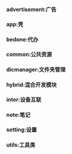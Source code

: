#### advertisement:广告
#### app:壳
#### bedone:代办
#### common:公共资源
#### dicmanager:文件夹管理
#### hybrid:混合开发模块
#### inter:设备互联
#### note:笔记
#### setting:设置
#### utils:工具类